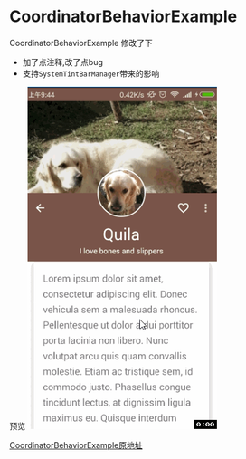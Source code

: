# CoordinatorBehaviorExample
CoordinatorBehaviorExample    修改了下
- 加了点注释,改了点bug
- 支持`SystemTintBarManager`带来的影响

预览
![CoordinatorBehaviorExample](https://github.com/CSnowStack/CoordinatorBehaviorExample/blob/master/imgs/c1.gif)


[CoordinatorBehaviorExample原地址](https://github.com/saulmm/CoordinatorBehaviorExample)
